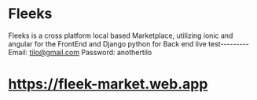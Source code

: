 # Fleeks
Fleeks is a cross platform local based Marketplace, utilizing ionic  and angular for the FrontEnd and Django python for Back end
live test---------
Email: tilo@gmail.com
Password: anothertilo

# https://fleek-market.web.app
